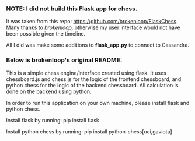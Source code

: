### NOTE: I did not build this Flask app for chess.
It was taken from this repo: https://github.com/brokenloop/FlaskChess. Many thanks to *brokenloop,* otherwise my user interface 
would not have been possible given the timeline.

All I did was make some additions to **flask_app.py** to connect to Cassandra.


### Below is brokenloop's original README:

This is a simple chess engine/interface created using flask.
It uses chessboard.js and chess.js for the logic of the frontend chessboard, and python chess for the
logic of the backend chessboard. All calculation is done on the backend using python.

In order to run this application on your own machine, please install flask and python chess.

Install flask by running:
    pip install flask

Install python chess by running:
    pip install python-chess[uci,gaviota]